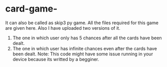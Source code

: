 # card-game-
It can also be called as skip3 py game. 
All the files required for this game are given here. 
Also I have uploaded two versions of it. 
1) The one in which user only has 5 chances after all the cards have been dealt.
2) The one in which user has infinite chances even after the cards have been dealt.
   Note: This code might have some issue running in your device because its writted by a begginer.
   
